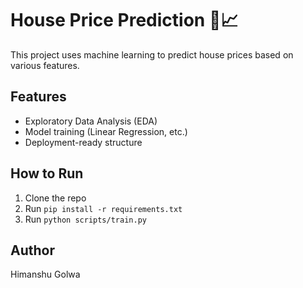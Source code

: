 # House Price Prediction 🏡📈

This project uses machine learning to predict house prices based on various features.

## Features
- Exploratory Data Analysis (EDA)
- Model training (Linear Regression, etc.)
- Deployment-ready structure

## How to Run
1. Clone the repo
2. Run `pip install -r requirements.txt`
3. Run `python scripts/train.py`

## Author
Himanshu Golwa
